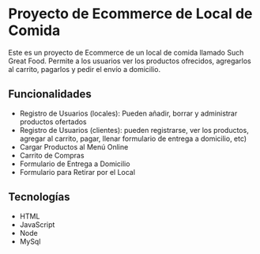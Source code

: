 
# Proyecto de Ecommerce de Local de Comida

Este es un proyecto de Ecommerce de un local de comida llamado Such Great Food. Permite a los usuarios ver los productos ofrecidos, agregarlos al carrito, pagarlos y pedir el envío a domicilio.




## Funcionalidades

 - Registro de Usuarios (locales): Pueden añadir, borrar y administrar productos ofertados
 - Registro de Usuarios (clientes): pueden registrarse, ver los productos, agregar al carrito, pagar, llenar formulario de entrega a domicilio, etc)
 - Cargar Productos al Menú Online
 - Carrito de Compras
 - Formulario de Entrega a Domicilio
 - Formulario para Retirar por el Local




## Tecnologías

 - HTML
 - JavaScript
 - Node
 - MySql

